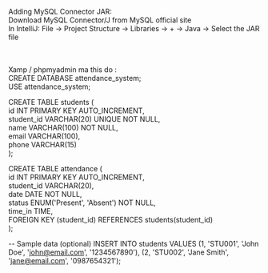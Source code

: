 Adding MySQL Connector JAR:<br>
Download MySQL Connector/J from MySQL official site<br>
In IntelliJ: File → Project Structure → Libraries → + → Java → Select the JAR file<br>
<br><br>


Xamp / phpmyadmin ma this do :<br>
CREATE DATABASE attendance_system;<br>
USE attendance_system;<br>

CREATE TABLE students (<br>
    id INT PRIMARY KEY AUTO_INCREMENT,<br>
    student_id VARCHAR(20) UNIQUE NOT NULL,<br>
    name VARCHAR(100) NOT NULL,<br>
    email VARCHAR(100),<br>
    phone VARCHAR(15)<br>
);

CREATE TABLE attendance (<br>
    id INT PRIMARY KEY AUTO_INCREMENT,<br>
    student_id VARCHAR(20),<br>
    date DATE NOT NULL,<br>
    status ENUM('Present', 'Absent') NOT NULL,<br>
    time_in TIME,<br>
    FOREIGN KEY (student_id) REFERENCES students(student_id)<br>
);<br>


-- Sample data (optional)
INSERT INTO students VALUES 
(1, 'STU001', 'John Doe', 'john@email.com', '1234567890'),
(2, 'STU002', 'Jane Smith', 'jane@email.com', '0987654321');
